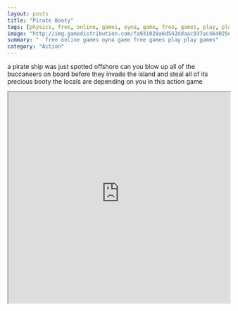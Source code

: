 ```yaml
---
layout: posts
title: "Pirate Booty"
tags: [physics, free, online, games, oyna, game, free, games, play, play, games]
image: "http://img.gamedistribution.com/fa931028a6d542ddaac937ac464025d1.jpg"
summary: "  free online games oyna game free games play play games"
category: "Action"
---
```


a pirate ship was just spotted offshore can you blow up all of the buccaneers on board before they invade the island and steal all of its precious booty the locals are depending on you in this action game

<iframe width="100%" height="480px;" src="http://html5.gamedistribution.com/fa931028a6d542ddaac937ac464025d1/"></iframe>